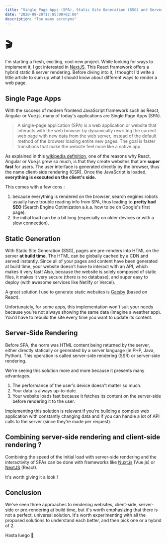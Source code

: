 ```yaml
---
title: "Single Page Apps (SPA), Static Site Generation (SSG) and Server-Side Rendering (SSR)"
date: "2020-09-20T17:05:00+02:00"
description: "Too many acronyms"
---
```


# 🎬

I'm starting a fresh, exciting, cool new project. While looking for ways to implement it, I got interested
in [NextJS](https://github.com/zeit/next.js/). This React framework offers a hybrid static & server rendering. Before 
diving into it, I thought I'd write a little article to sum up what I should know about different ways to render a 
web page.

## Single Page Apps

With the success of modern frontend JavaScript framework such as React, Angular or Vue.js, many of today's applications
are Single Page Apps (SPA).

> A single-page application (SPA) is a web application or website that interacts with the web browser by dynamically
> rewriting the current web page with new data from the web server, instead of the default method of the browser loading
> entire new pages. The goal is faster transitions that make the website feel more like a native app.

As explained in this [wikipedia definition](https://en.wikipedia.org/wiki/Single-page_application),
one of the reasons why React, Angular or Vue.js grew so much, is that they create websites that are **super fast** for users. The user
interface is generated directly by the browser, thus the name client-side rendering (CSR). Once the JavaScript is loaded,
**everything is executed on the client's side.**

This comes with a few cons :

1. because everything is rendered on the browser, search engines robots usually have trouble reading info from SPA, thus
   leading to **pretty bad SEO** (Search Engine Optimization a.k.a. how to be on Google's first page).
2. the initial load can be a bit long (especially on older devices or with a slow connection).

## Static Generation

With Static Site Generation (SSG), pages are pre-renders into HTML on the server **at build time**. The HTML can be globally
cached by a CDN and served instantly. Since all of your pages and content have been generated at build time, your
website doesn't have to interact with an API, which makes it very fast! Also, because the website is solely composed
of static files, it makes it very secure (there is no database), and super easy to deploy (with awesome services like
Netlify or Vercel).

A great solution I use to generate static websites is [Gatsby](https://github.com/gatsbyjs/gatsby) (based on React).

Unfortunately, for some apps, this implementation won't suit your needs because you're not always showing the same data
(imagine a weather app). You'd have to rebuild the site every time you want to update its content.

## Server-Side Rendering

Before SPA, the norm was HTML content being returned by the server, either directly statically or generated by a server 
language (in PHP, Java, Python). This operation is called server-side rendering (SSR) or server-side rendering. 
 
We're seeing this solution more and more because it presents many advantages.
1) The performance of the user's device doesn't matter so much.
2) Your data is always up-to-date.
3) Your website loads fast because it fetches its content on the server-side before rendering it to the user.

Implementing this solution is relevant if you're building a complex web application with constantly changing data and if
you can handle a lot of API calls to the server (since they’re made per request).

## Combining server-side rendering and client-side rendering ?

Combining the speed of the initial load with server-side rendering and the interactivity of SPAs can be done with
frameworks like [Nuxt.js](https://github.com/nuxt/nuxt.js) (Vue.js) or [NextJS](https://github.com/zeit/next.js/)
(React). 

It's worth giving it a look !

## Conclusion

We've seen three approaches to rendering websites, client-side, server-side or pre-rendering at build time, but it's 
worth emphasizing that there is not a perfect, universal solution. It's worth experimenting with all the proposed
 solutions to understand each better, and then pick one or a hybrid of 2. 
 
Hasta luego 👋



